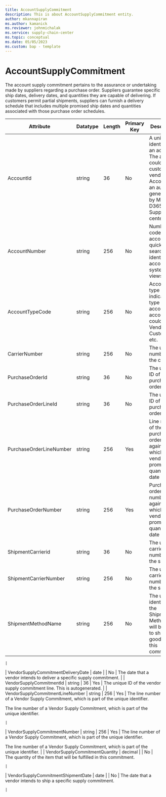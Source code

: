 ```yaml
---
title: AccountSupplyCommitment
description: This is about AccountSupplyCommitment entity.
author: mkannapiran
ms.author: kamanick
ms.reviewer: johnmichalak
ms.service: supply-chain-center
ms.topic: conceptual
ms.date: 05/05/2023
ms.custom: bap - template
---
```


# **AccountSupplyCommitment**

The account supply commitment pertains to the assurance or undertaking made by suppliers regarding a purchase order. Suppliers guarantee specific ship dates, delivery dates, and quantities they are capable of delivering. If customers permit partial shipments, suppliers can furnish a delivery schedule that includes multiple promised ship dates and quantities associated with those purchase order schedules.


|	Attribute	|	Datatype	|	Length	|	Primary Key	|	Description	|
|---------------|--------|------|----------|-----------|
|	AccountId	|	string	|	36	|	No	|	A unique identifier of an account. The account could be a customer or vendor etc. AccountId is an auto generated Id by Microsoft D365 or Supply chain center. 	|
|	AccountNumber	|	string	|	256	|	No	|	Number or code for the account to quickly search and identify the account in system views.	|
|	AccountTypeCode	|	string	|	256	|	No	|	Account type code indicates the type of account. An account could be Vendor, Customer etc.	|
|	CarrierNumber	|	string	|	256	|	No	|	The unique number of the carrier	|
|	PurchaseOrderId	|	string	|	36	|	No	|	The unique ID of the purchase order	|
|	PurchaseOrderLineId	|	string	|	36	|	No	|	The unique ID of the purchase order line	|
|	PurchaseOrderLineNumber	|	string	|	256	|	Yes	|	Line number of the purchase order against which the vendor is promising quantity and date	|
|	PurchaseOrderNumber	|	string	|	256	|	Yes	|	Purchase order number against which the vendor is promising quantity and date	|
|	ShipmentCarrierid	|	string	|	36	|	No	|	The unique carrier number of the shipment	|
|	ShipmentCarrierNumber	|	string	|	256	|	No	|	The unique carrier number of the shipment	|
|	ShipmentMethodName	|	string	|	256	|	No	|	The unique identifier of the Shipment Method that will be used to ship the goods of this commitment.

	|
|	VendorSupplyCommitmentDeliveryDate	|	date	|		|	No	|	The date that a vendor intends to deliver a specific supply commitment.	|
|	VendorSupplyCommitmentId	|	string	|	36	|	Yes	|	The unique ID of the vendor supply commitment line. This is autogenerated.	|
|	VendorSupplyCommitmentLineNumber	|	string	|	256	|	Yes	|	The line number of a Vendor Supply Commitment, which is part of the unique identifier.

The line number of a Vendor Supply Commitment, which is part of the unique identifier.

	|
|	VendorSupplyCommitmentNumber	|	string	|	256	|	Yes	|	The line number of a Vendor Supply Commitment, which is part of the unique identifier.

The line number of a Vendor Supply Commitment, which is part of the unique identifier.	|
|	VendorSupplyCommitmentQuantity	|	decimal	|		|	No	|	The quantity of the item that will be fulfilled in this commitment.

	|
|	VendorSupplyCommitmentShipmentDate	|	date	|		|	No	|	The date that a vendor intends to ship a specific supply commitment.

	|

